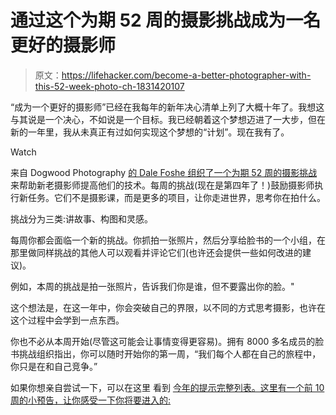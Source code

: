 # 通过这个为期 52 周的摄影挑战成为一名更好的摄影师

> 原文：<https://lifehacker.com/become-a-better-photographer-with-this-52-week-photo-ch-1831420107>

“成为一个更好的摄影师”已经在我每年的新年决心清单上列了大概十年了。我想这与其说是一个决心，不如说是一个目标。我已经朝着这个梦想迈进了一大步，但在新的一年里，我从未真正有过如何实现这个梦想的“计划”。现在我有了。

Watch

来自 Dogwood Photography [的 Dale Foshe 组织了一个为期 52 周的摄影挑战](https://dogwood.photography/52weekchallenge2019) 来帮助新老摄影师提高他们的技术。每周的挑战(现在是第四年了！)鼓励摄影师执行新任务。它们不是摄影课，而是更多的项目，让你走进世界，思考你在拍什么。

挑战分为三类:讲故事、构图和灵感。

每周你都会面临一个新的挑战。你抓拍一张照片，然后分享给脸书的一个小组，在那里做同样挑战的其他人可以观看并评论它们(也许还会提供一些如何改进的建议)。

例如，本周的挑战是拍一张照片，告诉我们你是谁，但不要露出你的脸。"

这个想法是，在这一年中，你会突破自己的界限，以不同的方式思考摄影，也许在这个过程中会学到一点东西。

你也不必从本周开始(尽管这可能会让事情变得更容易)。拥有 8000 多名成员的脸书挑战组织指出，你可以随时开始你的第一周，“我们每个人都在自己的旅程中，你只是在和自己竞争。”

如果你想亲自尝试一下，可以在这里 看到 [今年的提示完整列表。这里有一个前 10 周的小预告，让你感受一下你将要进入的:](https://dogwood.photography/52weekchallenge2019)